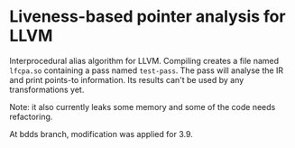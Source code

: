 # Liveness-based pointer analysis for LLVM

Interprocedural alias algorithm for LLVM. Compiling creates a file named `lfcpa.so` containing a pass named `test-pass`. The pass will analyse the IR and print points-to information. Its results can't be used by any transformations yet.

Note: it also currently leaks some memory and some of the code needs refactoring.


At bdds branch, modification was applied for 3.9.
